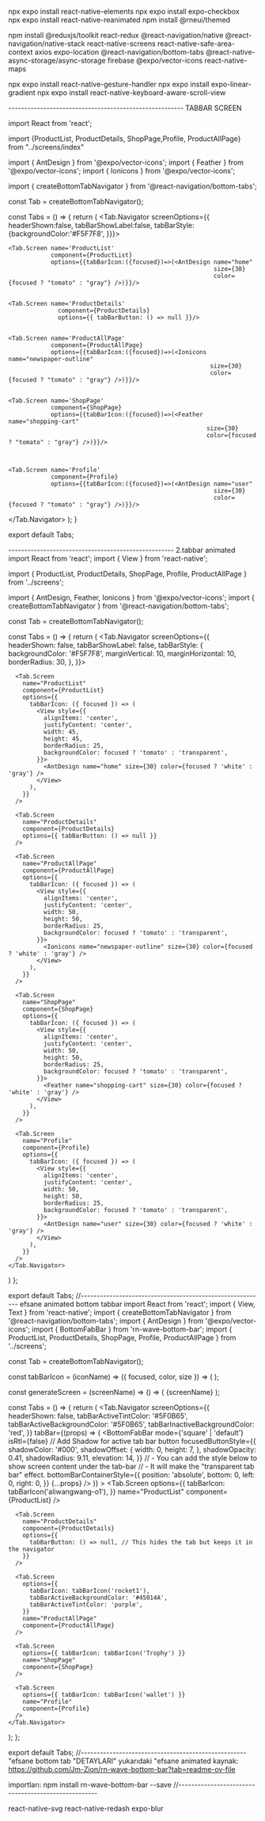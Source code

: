 npx expo install react-native-elements
npx expo install expo-checkbox  
npx expo install react-native-reanimated
npm install @rneui/themed

npm install @reduxjs/toolkit react-redux @react-navigation/native @react-navigation/native-stack react-native-screens react-native-safe-area-context axios expo-location @react-navigation/bottom-tabs @react-native-async-storage/async-storage firebase @expo/vector-icons react-native-maps

 npx expo install react-native-gesture-handler
 npx expo install expo-linear-gradient
 npx expo install react-native-keyboard-aware-scroll-view


 ------------------------------------------------------- TABBAR SCREEN

import React from 'react';


import {ProductList, ProductDetails, ShopPage,Profile, ProductAllPage} from "../screens/index"

import { AntDesign } from '@expo/vector-icons';
import { Feather } from '@expo/vector-icons';
import { Ionicons } from '@expo/vector-icons';

  
import { createBottomTabNavigator } from '@react-navigation/bottom-tabs';

const Tab = createBottomTabNavigator();


const Tabs = () => {
  return (
    <Tab.Navigator screenOptions={{
                      headerShown:false,
                      tabBarShowLabel:false,
                      tabBarStyle:{backgroundColor:'#F5F7F8', }}}>
                        

    <Tab.Screen name='ProductList' 
                component={ProductList}
                options={{tabBarIcon:({focused})=>(<AntDesign name="home" 
                                                              size={30} 
                                                              color={focused ? "tomato" : "gray"} />)}}/>      


    <Tab.Screen name='ProductDetails'
                  component={ProductDetails}
                  options={{ tabBarButton: () => null }}/>


    <Tab.Screen name='ProductAllPage' 
                component={ProductAllPage}
                options={{tabBarIcon:({focused})=>(<Ionicons name="newspaper-outline" 
                                                             size={30} 
                                                             color={focused ? "tomato" : "gray"} />)}}/>      


    <Tab.Screen name='ShopPage' 
                component={ShopPage}
                options={{tabBarIcon:({focused})=>(<Feather name="shopping-cart" 
                                                            size={30} 
                                                            color={focused ? "tomato" : "gray"} />)}}/>      


    
    <Tab.Screen name='Profile' 
                component={Profile}
                options={{tabBarIcon:({focused})=>(<AntDesign name="user" 
                                                              size={30} 
                                                              color={focused ? "tomato" : "gray"} />)}}/>      


</Tab.Navigator>
  );
}

export default Tabs;

---------------------------------------------------- 2.tabbar animated
import React from 'react';
import { View } from 'react-native';

import { ProductList, ProductDetails, ShopPage, Profile, ProductAllPage } from '../screens';


import { AntDesign, Feather, Ionicons } from '@expo/vector-icons';
import { createBottomTabNavigator } from '@react-navigation/bottom-tabs';


const Tab = createBottomTabNavigator();

const Tabs = () => {
  return (
    <Tab.Navigator 
      screenOptions={{
        headerShown: false,
        tabBarShowLabel: false,
        tabBarStyle: {
          backgroundColor: '#F5F7F8',
          marginVertical: 10,
          marginHorizontal: 10,
          borderRadius: 30,
        },
      }}>
        
      <Tab.Screen
        name="ProductList"
        component={ProductList}
        options={{
          tabBarIcon: ({ focused }) => (
            <View style={{
              alignItems: 'center',
              justifyContent: 'center',
              width: 45,
              height: 45,
              borderRadius: 25,
              backgroundColor: focused ? 'tomato' : 'transparent',
            }}>
              <AntDesign name="home" size={30} color={focused ? 'white' : 'gray'} />
            </View>
          ),
        }}
      />

      <Tab.Screen
        name="ProductDetails"
        component={ProductDetails}
        options={{ tabBarButton: () => null }}
      />

      <Tab.Screen
        name="ProductAllPage"
        component={ProductAllPage}
        options={{
          tabBarIcon: ({ focused }) => (
            <View style={{
              alignItems: 'center',
              justifyContent: 'center',
              width: 50,
              height: 50,
              borderRadius: 25,
              backgroundColor: focused ? 'tomato' : 'transparent',
            }}>
              <Ionicons name="newspaper-outline" size={30} color={focused ? 'white' : 'gray'} />
            </View>
          ),
        }}
      />

      <Tab.Screen
        name="ShopPage"
        component={ShopPage}
        options={{
          tabBarIcon: ({ focused }) => (
            <View style={{
              alignItems: 'center',
              justifyContent: 'center',
              width: 50,
              height: 50,
              borderRadius: 25,
              backgroundColor: focused ? 'tomato' : 'transparent',
            }}>
              <Feather name="shopping-cart" size={30} color={focused ? 'white' : 'gray'} />
            </View>
          ),
        }}
      />

      <Tab.Screen
        name="Profile"
        component={Profile}
        options={{
          tabBarIcon: ({ focused }) => (
            <View style={{
              alignItems: 'center',
              justifyContent: 'center',
              width: 50,
              height: 50,
              borderRadius: 25,
              backgroundColor: focused ? 'tomato' : 'transparent',
            }}>
              <AntDesign name="user" size={30} color={focused ? 'white' : 'gray'} />
            </View>
          ),
        }}
      />
    </Tab.Navigator>
  )
};

export default Tabs;
//---------------------------------------------------------- efsane animated bottom tabbar
import React from 'react';
import { View, Text } from 'react-native';
import { createBottomTabNavigator } from '@react-navigation/bottom-tabs';
import { AntDesign } from '@expo/vector-icons';
import { BottomFabBar } from 'rn-wave-bottom-bar';
import { ProductList, ProductDetails, ShopPage, Profile, ProductAllPage } from '../screens';

const Tab = createBottomTabNavigator();

const tabBarIcon = (iconName) => ({ focused, color, size }) => (
  <AntDesign name={iconName} size={size} color={color} />
);

const generateScreen = (screenName) => () => (
  <View>
    <Text>{screenName}</Text>
  </View>
);

const Tabs = () => {
  return (
    <Tab.Navigator
      screenOptions={{
        headerShown: false,
        tabBarActiveTintColor: '#5F0B65',
        tabBarActiveBackgroundColor: '#5F0B65',
        tabBarInactiveBackgroundColor: 'red',
      }}
      tabBar={(props) => (
        <BottomFabBar
          mode={'square' | 'default'}
          isRtl={false}
          // Add Shadow for active tab bar button
          focusedButtonStyle={{
            shadowColor: '#000',
            shadowOffset: {
              width: 0,
              height: 7,
            },
            shadowOpacity: 0.41,
            shadowRadius: 9.11,
            elevation: 14,
          }}
          // - You can add the style below to show screen content under the tab-bar
          // - It will make the "transparent tab bar" effect.
          bottomBarContainerStyle={{
            position: 'absolute',
            bottom: 0,
            left: 0,
            right: 0,
          }}
          {...props}
        />
      )}
    >
      <Tab.Screen
        options={{
          tabBarIcon: tabBarIcon('aliwangwang-o1'),
        }}
        name="ProductList"
        component={ProductList}
      />

      <Tab.Screen
        name="ProductDetails"
        component={ProductDetails}
        options={{
          tabBarButton: () => null, // This hides the tab but keeps it in the navigator
        }}
      />

      <Tab.Screen
        options={{
          tabBarIcon: tabBarIcon('rocket1'),
          tabBarActiveBackgroundColor: '#45014A',
          tabBarActiveTintColor: 'purple',
        }}
        name="ProductAllPage"
        component={ProductAllPage}
      />

      <Tab.Screen
        options={{ tabBarIcon: tabBarIcon('Trophy') }}
        name="ShopPage"
        component={ShopPage}
      />

      <Tab.Screen
        options={{ tabBarIcon: tabBarIcon('wallet') }}
        name="Profile"
        component={Profile}
      />
    </Tab.Navigator>
  );
};

export default Tabs;
//----------------------------------------------------"efsane bottom tab "DETAYLARI"
yukarıdaki "efsane animated kaynak:
https://github.com/Jm-Zion/rn-wave-bottom-bar?tab=readme-ov-file

importları:
npm install rn-wave-bottom-bar --save
//----------------------------------------------------


react-native-svg
react-native-redash
expo-blur
